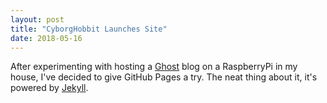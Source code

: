 ```yaml
---
layout: post
title: "CyborgHobbit Launches Site"
date: 2018-05-16
---
```


After experimenting with hosting a [Ghost](https://ghost.org) blog on a RaspberryPi in my house, I've decided to give GitHub Pages a try. The neat thing about it, it's powered by [Jekyll](http://jekyllrb.com).
